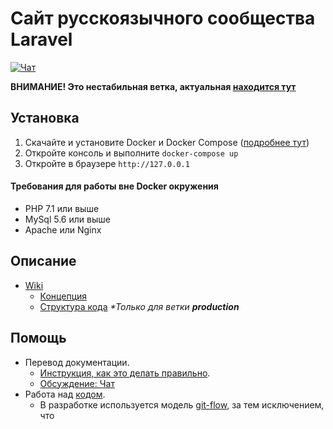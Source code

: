 # Сайт русскоязычного сообщества Laravel

[![Чат](https://badges.gitter.im/gitterHQ/gitter.png)](https://gitter.im/LaravelRUS/laravel.ru)

**ВНИМАНИЕ! Это нестабильная ветка, актуальная [находится тут](https://github.com/LaravelRUS/laravel.ru/tree/production)**

## Установка

1. Скачайте и установите Docker и Docker Compose ([подробнее тут](./docker/README.md))
2. Откройте консоль и выполните `docker-compose up`
3. Откройте в браузере `http://127.0.0.1`

#### Требования для работы вне Docker окружения

- PHP 7.1 или выше
- MySql 5.6 или выше
- Apache или Nginx

## Описание

- [Wiki](https://github.com/LaravelRUS/laravel.ru/wiki)
  - [Концепция](https://github.com/LaravelRUS/laravel.ru/wiki/%D0%9A%D0%BE%D0%BD%D1%86%D0%B5%D0%BF%D1%86%D0%B8%D1%8F-%D1%81%D0%B0%D0%B9%D1%82%D0%B0)
  - [Структура кода](https://github.com/LaravelRUS/laravel.ru/wiki/%D0%A1%D1%82%D1%80%D1%83%D0%BA%D1%82%D1%83%D1%80%D0%B0-%D0%BA%D0%BE%D0%B4%D0%B0) _\*Только для ветки **production**_
   
## Помощь
   
- Перевод документации. 
  - [Инструкция, как это делать правильно](http://sharedstation.net/articles/rus-documentation-contribution-guide).
  - [Обсуждение: Чат](https://gitter.im/LaravelRUS/docs)
- Работа над [кодом](https://trello.com/b/lDqJrw8x/-). 
  - В разработке используется модель [git-flow](https://www.atlassian.com/ja/git/workflows/pageSections/00/contentFullWidth/0/tabs/02/pageSections/010/contentFullWidth/0/content_files/file0/document/git-workflow-release-cycle-4maintenance.png), за тем исключением, что 